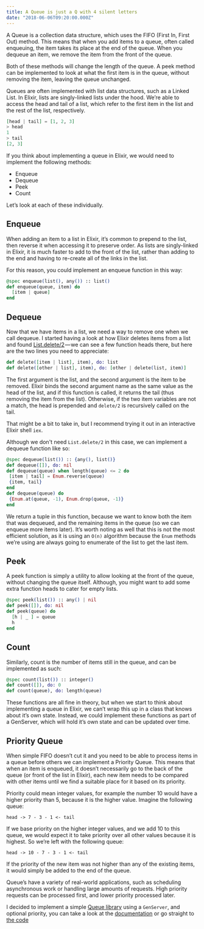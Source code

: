 ```yaml
---
title: A Queue is just a Q with 4 silent letters
date: "2018-06-06T09:20:00.000Z"
---
```


A Queue is a collection data structure, which uses the FIFO (First In, First Out) method. This means that when you add items to a queue, often called enqueuing, the item takes its place at the end of the queue. When you dequeue an item, we remove the item from the front of the queue. 

Both of these methods will change the length of the queue. A peek method can be implemented to look at what the first item is in the queue, without removing the item, leaving the queue unchanged.

Queues are often implemented with list data structures, such as a Linked List. In Elixir, lists are singly-linked lists under the hood. We’re able to access the head and tail of a list, which refer to the first item in the list and the rest of the list, respectively.

```elixir
[head | tail] = [1, 2, 3]
> head
1
> tail
[2, 3]
```

If you think about implementing a queue in Elixir, we would need to implement the following methods:

- Enqueue
- Dequeue
- Peek
- Count

Let’s look at each of these individually.

## Enqueue
When adding an item to a list in Elixir, it’s common to prepend to the list, then reverse it when accessing it to preserve order. As lists are singly-linked in Elixir, it is much faster to add to the front of the list, rather than adding to the end and having to re-create all of the links in the list.

For this reason, you could implement an enqueue function in this way:
```elixir
@spec enqueue(list(), any()) :: list()
def enqueue(queue, item) do
  [item | queue]
end
```

## Dequeue
Now that we have items in a list, we need a way to remove one when we call dequeue. I started having a look at how Elixir deletes items from a list and found [List.delete/2](https://github.com/elixir-lang/elixir/blob/v1.6.5/lib/elixir/lib/list.ex#L123) — we can see a few function heads there, but here are the two lines you need to appreciate:

```elixir
def delete([item | list], item), do: list  
def delete([other | list], item), do: [other | delete(list, item)]
```

The first argument is the list, and the second argument is the item to be removed. Elixir binds the second argument name as the same value as the head of the list, and if this function is called, it returns the tail (thus removing the item from the list). Otherwise, if the two item variables are not a match, the head is prepended and `delete/2` is recursively called on the tail.

That might be a bit to take in, but I recommend trying it out in an interactive Elixir shell `iex`.

Although we don't need `List.delete/2` in this case, we can implement a dequeue function like so:
```elixir
@spec dequeue(list()) :: {any(), list()}
def dequeue([]), do: nil
def dequeue(queue) when length(queue) <= 2 do
 [item | tail] = Enum.reverse(queue)
 {item, tail}
end
def dequeue(queue) do 
 {Enum.at(queue, -1), Enum.drop(queue, -1)}
end
```

We return a tuple in this function, because we want to know both the item that was dequeued, and the remaining items in the queue (so we can enqueue more items later). It’s worth noting as well that this is not the most efficient solution, as it is using an `O(n)` algorithm because the `Enum` methods we’re using are always going to enumerate of the list to get the last item.

## Peek
A peek function is simply a utility to allow looking at the front of the queue, without changing the queue itself. Although, you might want to add some extra function heads to cater for empty lists.

```elixir
@spec peek(list()) :: any() | nil
def peek([]), do: nil
def peek(queue) do
  [h | _ ] = queue
  h
end
```

## Count
Similarly, count is the number of items still in the queue, and can be implemented as such:

```elixir
@spec count(list()) :: integer()
def count([]), do: 0
def count(queue), do: length(queue)
```

These functions are all fine in theory, but when we start to think about implementing a queue in Elixir, we can’t wrap this up in a class that knows about it’s own state. Instead, we could implement these functions as part of a GenServer, which will hold it’s own state and can be updated over time.

## Priority Queue
When simple FIFO doesn’t cut it and you need to be able to process items in a queue before others we can implement a Priority Queue. This means that when an item is enqueued, it doesn’t necessarily go to the back of the queue (or front of the list in Elixir), each new item needs to be compared with other items until we find a suitable place for it based on its priority.

Priority could mean integer values, for example the number 10 would have a higher priority than 5, because it is the higher value. Imagine the following queue:

`head -> 7 - 3 - 1 <- tail`

If we base priority on the higher integer values, and we add 10 to this queue, we would expect it to take priority over all other values because it is highest. So we’re left with the following queue:

`head -> 10 - 7 - 3 - 1 <- tail`

If the priority of the new item was not higher than any of the existing items, it would simply be added to the end of the queue.

Queue’s have a variety of real-world applications, such as scheduling asynchronous work or handling large amounts of requests. High priority requests can be processed first, and lower priority processed later.

I decided to implement a simple [Queue library](https://hex.pm/packages/pex_queue) using a `GenServer`, and optional priority, you can take a look at the [documentation](https://hex.pm/packages/pex_queue) or go straight to [the code](https://github.com/jackmarchant/pex_queue/blob/master/lib/pexqueue.ex)
